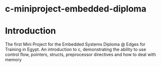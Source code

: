 # c-miniproject-embedded-diploma
# Introduction
The first Mini Project for the Embedded Systems Diploma @ Edges for Training in Egypt. An introduction to c, demonstrating the ability to use control flow, pointers, structs, preprocessor directives and how to deal with memory

